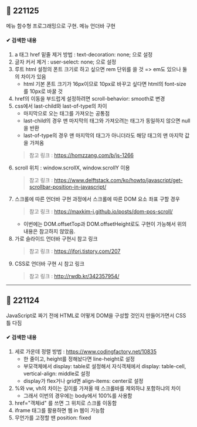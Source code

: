 ## 📌 221125
메뉴 함수형 프로그래밍으로 구현. 메뉴 언더바 구현
#### ✔ 검색한 내용
1. a 태그 href 밑줄 제거 방법 : text-decoration: none; 으로 설정
2. 글자 커서 제거 : user-select: none; 으로 설정
3. 루트 html 설정의 폰트 크기로 하고 싶으면 rem 단위를 쓸 것 => em도 있으나 둘의 차이가 있음
	- html 기본 폰트 크기가 16px이므로 10px로 바꾸고 싶다면 html의 font-size를 10px로 바꿀 것
4. href의 이동을 부드럽게 설정하려면 scroll-behavior: smooth로 변경
5. css에서 last-child와 last-of-type의 차이
	- 마지막으로 오는 태그를 가져오는 공통점
	- last-child의 경우 맨 마지막의 태그와 가져오려는 태그가 동일하지 않으면 null을 반환
	- last-of-type의 경우 맨 마지막의 태그가 아니더라도 해당 태그의 맨 마지막 값을 가져옴
	> 참고 링크 : https://homzzang.com/b/js-1266
6. scroll 위치 : window.scrollX, window.scrollY 이용
	> 참고 링크 : https://www.delftstack.com/ko/howto/javascript/get-scrollbar-position-in-javascript/
7. 스크롤에 따른 언더바 구현 과정에서 스크롤에 따른 DOM 요소 좌표 구할 경우
	> 참고 링크 : https://maxkim-j.github.io/posts/dom-pos-scroll/
	- 이번에는 DOM.offsetTop과 DOM.offsetHeight로도 구현이 가능해서 위의 내용은 참고하지 않았음.
8. 가로 슬라이드 언더바 구현시 참고 링크
	> 참고 링크 : https://jforj.tistory.com/207
9. CSS로 언더바 구현 시 참고 링크
	> 참고 링크 : http://rwdb.kr/342357954/
---

## 📌 221124
JavaScript로 짜기 전에 HTML로 어떻게 DOM을 구성할 것인지 만들어가면서 CSS 틀 다짐
#### ✔ 검색한 내용
1. 세로 가운데 정렬 방법 : https://www.codingfactory.net/10835
	- 한 줄이고, height를 정해놨다면 line-height로 설정
	- 부모객체에서 display: table로 설정해서 자식객체에서 display: table-cell, vertical-align: middle로 설정
	- display가 flex거나 grid면 align-items: center로 설정
2. %와 vw, vh의 차이는 길이를 가져올 때 스크롤바를 제외하냐 포함하냐의 차이
	- 그래서 이번의 경우에는 body에서 100%를 사용함
3. href="객체id" 를 쓰면 그 위치로 스크롤 이동함
4. iframe 태그를 활용하면 웹 in 웹이 가능함
5. 무언가를 고정할 땐 position: fixed
